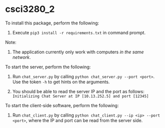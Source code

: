# csci3280_2

To install this package, perform the following:

1) Execute ```pip3 install -r requirements.txt``` in command prompt.

Note:

1) The application currently only work with computers _in the same network_. 

To start the server, perform the following:

1) Run ```chat_server.py``` by calling ```python chat_server.py --port <port>```. Use the token ```-h``` to get hints on the arguments.

2) You should be able to read the server IP and the port as follows: 
`Initializing Chat Server at IP [10.13.252.5] and port [12345]`

To start the client-side software, perform the following: 

1) Run ```chat_client.py``` by calling ```python chat_client.py --ip <ip> --port <port>```, where the IP and port can be read from the server side.
